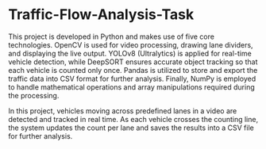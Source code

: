 # Traffic-Flow-Analysis-Task

This project is developed in Python and makes use of five core technologies. OpenCV is used for video processing, drawing lane dividers, and displaying the live output. YOLOv8 (Ultralytics) is applied for real-time vehicle detection, while DeepSORT ensures accurate object tracking so that each vehicle is counted only once. Pandas is utilized to store and export the traffic data into CSV format for further analysis. Finally, NumPy is employed to handle mathematical operations and array manipulations required during the processing.

In this project, vehicles moving across predefined lanes in a video are detected and tracked in real time. As each vehicle crosses the counting line, the system updates the count per lane and saves the results into a CSV file for further analysis.
